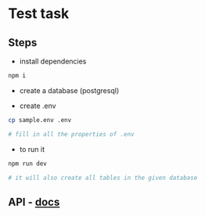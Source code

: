 # Test task

## Steps

- install dependencies

```bash
npm i
```

- create a database (postgresql)

- create .env

```bash
cp sample.env .env

# fill in all the properties of .env
```

- to run it

```bash
npm run dev

# it will also create all tables in the given database
```

## API - [docs](https://github.com/Hezret30/test_task/tree/master/api-docs)
